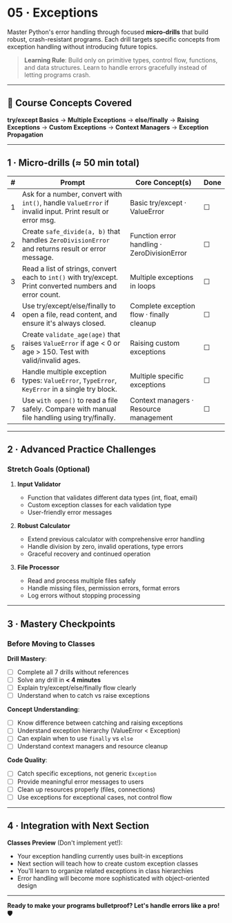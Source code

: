 # 05 · Exceptions

Master Python's error handling through focused **micro‑drills** that build robust, crash-resistant programs. Each drill targets specific concepts from exception handling without introducing future topics.

> **Learning Rule**: Build only on primitive types, control flow, functions, and data structures. Learn to handle errors gracefully instead of letting programs crash.

---

## 🎯 **Course Concepts Covered**

**try/except Basics** → **Multiple Exceptions** → **else/finally** → **Raising Exceptions** → **Custom Exceptions** → **Context Managers** → **Exception Propagation**

---

## 1 · Micro‑drills (≈ 50 min total)

| #   | Prompt                                                                                                     | Core Concept(s)                             | Done |
| --- | ---------------------------------------------------------------------------------------------------------- | ------------------------------------------- | ---- |
| 1   | Ask for a number, convert with `int()`, handle `ValueError` if invalid input. Print result or error msg.   | Basic try/except · ValueError               | ☐    |
| 2   | Create `safe_divide(a, b)` that handles `ZeroDivisionError` and returns result or error message.           | Function error handling · ZeroDivisionError | ☐    |
| 3   | Read a list of strings, convert each to `int()` with try/except. Print converted numbers and error count.  | Multiple exceptions in loops                | ☐    |
| 4   | Use try/except/else/finally to open a file, read content, and ensure it's always closed.                   | Complete exception flow · finally cleanup   | ☐    |
| 5   | Create `validate_age(age)` that raises `ValueError` if age < 0 or age > 150. Test with valid/invalid ages. | Raising custom exceptions                   | ☐    |
| 6   | Handle multiple exception types: `ValueError`, `TypeError`, `KeyError` in a single try block.              | Multiple specific exceptions                | ☐    |
| 7   | Use `with open()` to read a file safely. Compare with manual file handling using try/finally.              | Context managers · Resource management      | ☐    |

---

## 2 · Advanced Practice Challenges

### **Stretch Goals** (Optional)

1. **Input Validator**

   - Function that validates different data types (int, float, email)
   - Custom exception classes for each validation type
   - User-friendly error messages

2. **Robust Calculator**

   - Extend previous calculator with comprehensive error handling
   - Handle division by zero, invalid operations, type errors
   - Graceful recovery and continued operation

3. **File Processor**
   - Read and process multiple files safely
   - Handle missing files, permission errors, format errors
   - Log errors without stopping processing

---

## 3 · Mastery Checkpoints

### **Before Moving to Classes**

**Drill Mastery**:

- [ ] Complete all 7 drills without references
- [ ] Solve any drill in **< 4 minutes**
- [ ] Explain try/except/else/finally flow clearly
- [ ] Understand when to catch vs raise exceptions

**Concept Understanding**:

- [ ] Know difference between catching and raising exceptions
- [ ] Understand exception hierarchy (ValueError < Exception)
- [ ] Can explain when to use `finally` vs `else`
- [ ] Understand context managers and resource cleanup

**Code Quality**:

- [ ] Catch specific exceptions, not generic `Exception`
- [ ] Provide meaningful error messages to users
- [ ] Clean up resources properly (files, connections)
- [ ] Use exceptions for exceptional cases, not control flow

---

## 4 · Integration with Next Section

**Classes Preview** (Don't implement yet!):

- Your exception handling currently uses built-in exceptions
- Next section will teach how to create custom exception classes
- You'll learn to organize related exceptions in class hierarchies
- Error handling will become more sophisticated with object-oriented design

---

**Ready to make your programs bulletproof? Let's handle errors like a pro! 🛡️**
